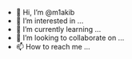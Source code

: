 - 👋 Hi, I’m @m1akib
- 👀 I’m interested in ...
- 🌱 I’m currently learning ...
- 💞️ I’m looking to collaborate on ...
- 📫 How to reach me ...

<!---
m1akib/m1akib is a ✨ special ✨ repository because its `README.md` (this file) appears on your GitHub profile.
You can click the Preview link to take a look at your changes.
--->
